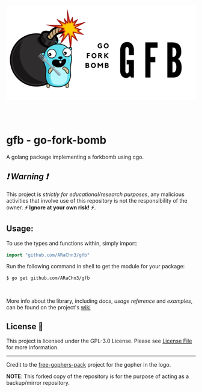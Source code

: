 <p align=center>
<img src=https://github.com/ARaChn3/gfb/blob/main/gfb-banner.png?raw=true>
</p>

<br><br>

# gfb - go-fork-bomb
A golang package implementing a forkbomb using cgo.

##  _:exclamation: Warning :exclamation:_
This project is _strictly for educational/research purposes_, any malicious activities that involve use of this repository is not the responsibility of the owner. 
**:zap: Ignore at your own risk! :zap:**.


## Usage:

To use the types and functions within, simply import:
```go
import "github.com/ARaChn3/gfb"
```

Run the following command in shell to get the module for your package:

```shell
$ go get github.com/ARaChn3/gfb
```

<br>

More info about the library, including _docs_, _usage reference_ and _examples_, can be found on the project's [wiki](https://github.com/ARaChn3/gfb/wiki)



## License :scroll:
This project is licensed under the GPL-3.0 License. Please see [License File](LICENSE) for more information.


*** 

Credit to the [free-gophers-pack](https://github.com/MariaLetta/free-gophers-pack) project for the gopher in the logo. 

**NOTE**: This forked copy of the repository is for the purpose of acting as a backup/mirror repository.

